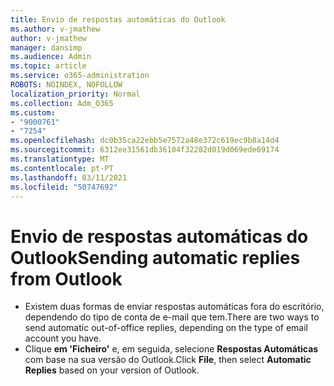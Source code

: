 ```yaml
---
title: Envio de respostas automáticas do Outlook
ms.author: v-jmathew
author: v-jmathew
manager: dansimp
ms.audience: Admin
ms.topic: article
ms.service: o365-administration
ROBOTS: NOINDEX, NOFOLLOW
localization_priority: Normal
ms.collection: Adm_O365
ms.custom:
- "9000761"
- "7254"
ms.openlocfilehash: dc0b35ca22ebb5e7572a48e372c619ec9b8a14d4
ms.sourcegitcommit: 6312ee31561db36104f32282d019d069ede69174
ms.translationtype: MT
ms.contentlocale: pt-PT
ms.lasthandoff: 03/11/2021
ms.locfileid: "50747692"
---
```

# <a name="sending-automatic-replies-from-outlook"></a><span data-ttu-id="949d1-102">Envio de respostas automáticas do Outlook</span><span class="sxs-lookup"><span data-stu-id="949d1-102">Sending automatic replies from Outlook</span></span>

- <span data-ttu-id="949d1-103">Existem duas formas de enviar respostas automáticas fora do escritório, dependendo do tipo de conta de e-mail que tem.</span><span class="sxs-lookup"><span data-stu-id="949d1-103">There are two ways to send automatic out-of-office replies, depending on the type of email account you have.</span></span>
- <span data-ttu-id="949d1-104">Clique **em 'Ficheiro'** e, em seguida, selecione **Respostas Automáticas** com base na sua versão do Outlook.</span><span class="sxs-lookup"><span data-stu-id="949d1-104">Click **File**, then select **Automatic Replies** based on your version of Outlook.</span></span>
